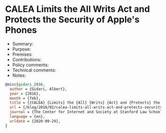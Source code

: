 # CALEA Limits the All Writs Act and Protects the Security of Apple's Phones

- Summary:
- Purpose:
- Premises:
- Contributions:
- Policy comments:
- Technical comments:
- Notes:

```bib
@misc{gidari_2016,
  author = {Gidari, Albert},
  year = {2016},
  month = {feb},
  title = {{CALEA} {Limits} the {All} {Writs} {Act} and {Protects} the {Security} of {Apple}'s {Phones}},
  url = {/blog/2016/02/calea-limits-all-writs-act-and-protects-security-apples-phones},
  journal = {The Center for Internet and Society at Stanford Law School},
  language = {en},
  urldate = {2020-09-29},
}
```
